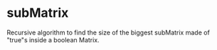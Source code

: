 # subMatrix
Recursive algorithm to find the size of the biggest subMatrix made of "true"s inside a boolean Matrix.
